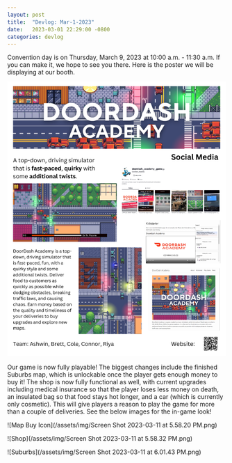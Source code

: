 ```yaml
---
layout: post
title:  "Devlog: Mar-1-2023"
date:   2023-03-01 22:29:00 -0800
categories: devlog
---
```


Convention day is on Thursday, March 9, 2023 at 10:00 a.m. - 11:30 a.m.
If you can make it, we hope to see you there.
Here is the poster we will be displaying at our booth.

![Game Poster](/assets/img/game-poster.png)

Our game is now fully playable! The biggest changes include the finished Suburbs map,
which is unlockable once the player gets enough money to buy it! The shop is now fully
functional as well, with current upgrades including medical insurance so that the
player loses less money on death, an insulated bag so that food stays hot longer,
and a car (which is currently only cosmetic). This will give players a reason to play the
game for more than a couple of deliveries. See the below images for the in-game look!

![Map Buy Icon](/assets/img/Screen Shot 2023-03-11 at 5.58.20 PM.png)

![Shop](/assets/img/Screen Shot 2023-03-11 at 5.58.32 PM.png)

![Suburbs](/assets/img/Screen Shot 2023-03-11 at 6.01.43 PM.png)
